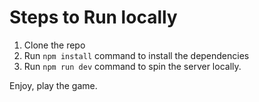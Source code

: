 # Steps to Run locally
1. Clone the repo
2. Run `npm install` command to install the dependencies
3. Run `npm run dev` command to spin the server locally.

Enjoy, play the game. 
